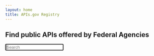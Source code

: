 ```yaml
---
layout: home
title: APIs.gov Registry
---
```



<h2 class="text-center">Find public APIs offered by Federal Agencies</h2>

<section>
  <div class="grid-row">
    <input class="margin-x-auto usa-input text-center search" autofocus="autofocus" id="search-field-small" type="search" name="search" placeholder="Search">
  </div>
</section>

<div>
  <ul class="usa-list usa-list--unstyled api-list" style="min-width: 90%;">
  </ul>
</div>

<script type="text/javascript">
(async function() {
  window.apigov.buildAPIList();
  window.apigov.watchSearch();
})();
</script>
